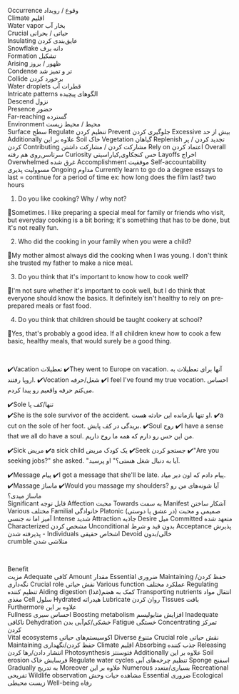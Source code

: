 Occurrence
وقوع / رویداد
<br>
Climate 
اقلیم
<br>
Water vapor
بخار آب
<br>
Crucial
حیاتی / بحرانی
<br>
Insulating
عایق‌بندی کردن
<br>
Snowflake
دانه برف
<br>
Formation
تشکیل
<br>
Arising
ظهور / بروز
<br>
Condense
تر و تمیز شد
<br>
Collide
برخورد کردن
<br>
Water droplets
قطرات آب
<br>
Intricate patterns
الگوهای پیچیده
<br>
Descend
نزول
<br>
Presence
حضور
<br>
Far-reaching
گسترده
<br>
Environment
محیط / محیط زیست
<br>
Surface
سطح
Regulate
تنظیم کردن
Prevent
جلوگیری کردن
Excessive
بیش از حد
Additionally
علاوه بر این
Soil
خاک
Vegetation
گیاهان
Replenish
تجدید کردن / پر کردن
Contributing
مشارکت کردن / مشارکت داشتن
Rely on اعتماد کردن 
Overall سرتاسر,روی هم رفته 
Curiosity حس کنجکاوی,کیاراسیتی 
Layoffs اخراج 
Overwhelmed غرق شده 
Accomplishment موفقیت 
Self-accountability مسوولیت پذیری
Ongoing مداوم 
Currently learn to go
do a degree
essays
to last = continue for a period of time
ex: how long does the film last? two hours



1. Do you like cooking? Why / why not?

📌Sometimes. I like preparing a special meal for family or friends who visit, but everyday cooking is a bit boring; it's something that has to be done, but it's not really fun.

2. Who did the cooking in your family when you were a child?

📌My mother almost always did the cooking when I was young. I don't think she trusted my father to make a nice meal.

3. Do you think that it's important to know how to cook well?

📌I'm not sure whether it's important to cook well, but I do think that everyone should know the basics. It definitely isn't healthy to rely on pre-prepared meals or fast food.

4. Do you think that children should be taught cookery at school?

📌Yes, that's probably a good idea. If all children knew how to cook a few basic, healthy meals, that would surely be a good thing.


<br>


✔️Vacation
تعطیلات
✔️They went to Europe on vacation.
آنها برای تعطیلات به اروپا رفتند.
✔️Vocation
شغل/حرفه
✔️I feel I've found my true vocation.
احساس می‌کنم حرفه واقعیم رو پیدا کردم.

✔️Sole
تنها/کف پا
<br>
✔️She is the sole survivor of the accident.
او تنها بازمانده این حادثه هست.
✔️a cut on the sole of her foot.
بریدگی در کف پایش.
✔️Soul
روح
✔️I have a sense that we all do have a soul.
من این حس رو دارم که همه ما روح داریم.

✔️Sick
مریض
✔️a sick child
یک کودک مریض
✔️Seek
جستجو کردن
✔️"Are you seeking jobs?" she asked.
"آیا به دنبال شغل هستی؟" او پرسید.

✔️Message
پیام
✔️I got a message that she'll be late.
پیام دادم که اون دیر میاد.
✔️Massage
ماساژ
✔️Would you massage my shoulders?
آیا شونه‌های من رو ماساژ میدی؟
<br>
Significant
قابل توجه
Affection
محبت
Towards
به سمت
Manifest
آشکار ساختن
Various
مختلف
Familial
خانوادگی
Platonic
(در عشق یا دوستی) صمیمی و محبت آمیز اما نه جنسی
Intense
شدید
Attraction
جاذبه
Desire
میل
Committed
متعهد شده
Characterized
مشخص کردن
Unconditional
بدون قید و شرط
Acceptance
پذیرش - پذیرفته شدن
Individuals
اشخاص حقیقی
Devoid
خالی/بدون
<br>
crumble
 متلاشی شدن

<br>

Benefit<br>
مزیت
Adequate
کافی
Amount
مقدار
Essential
ضروری
Maintaining
حفظ کردن/نگه‌داری
Crucial role
نقش حیاتی
Various function
عملکرد‌ مختلف
Regulating
تنظیم کننده
Aiding digestion
کمک به هضم(غذا)
Transporting nutrients
انتقال مواد مغذی
Cell
سلول
Hydrated
هیدراته
Lubricate
روان کردن
Tissues
بافت‌
Furthermore
علاوه بر این
<br>
Fullness
احساس سیری
Boosting metabolism
افزایش متابولیسم
Inadequate
ناکافی
Dehydration
خشکی/کم‌آبی بدن
Fatigue
خستگی
Concentrating
تمرکز کردن
<br>
Vital ecosystems
اکوسیستم‌های حیاتی
Diverse
متنوع
Crucial role
نقش حیاتی
Maintaining
حفظ کردن/نگهداری
Climate
اقلیم
Absorbing
جذب کننده
Releasing
انتشار دادن/رها کردن
Photosynthesis 
فتوسنتز
Additionally
علاوه بر این
Soil erosion
فرسایش خاک
Regulate water cycles
تنظیم چرخه‌های آبی
Sponge
اسفنج‌
Gradually
به تدریج
Moreover
علاوه بر این
Numerous
بسیاری/متعدد
Recreational
تفریحی
Wildlife observation
مشاهده حیات وحش
Essential
ضروری
Ecological
زیست محیطی
Well-being
رفاه

<br>